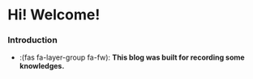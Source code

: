 # Hi! Welcome!



### Introduction
* :(fas fa-layer-group fa-fw): **This blog was built for recording some knowledges.**


